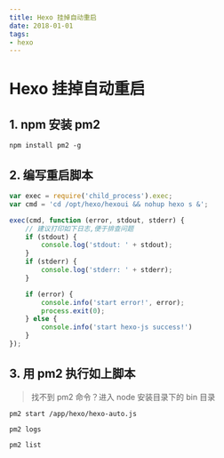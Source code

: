 ```yaml
---
title: Hexo 挂掉自动重启
date: 2018-01-01
tags:
- hexo
---
```


# Hexo 挂掉自动重启

## 1. npm 安装 pm2
`npm install pm2 -g`

## 2. 编写重启脚本
```js
var exec = require('child_process').exec;
var cmd = 'cd /opt/hexo/hexoui && nohup hexo s &';

exec(cmd, function (error, stdout, stderr) {
    // 建议打印如下日志,便于排查问题
    if (stdout) {
        console.log('stdout: ' + stdout);
    }
    if (stderr) {
        console.log('stderr: ' + stderr);
    }

    if (error) {
        console.info('start error!', error);
        process.exit(0);
    } else {
        console.info('start hexo-js success!')
    }
});
```

## 3. 用 pm2 执行如上脚本
> 找不到 pm2 命令？进入 node 安装目录下的 bin 目录

`pm2 start /app/hexo/hexo-auto.js`

`pm2 logs`

`pm2 list`